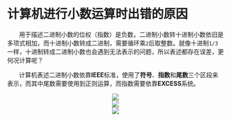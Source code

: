# 计算机进行小数运算时出错的原因

&nbsp;&nbsp;&nbsp;&nbsp;&nbsp;&nbsp;&nbsp;用于描述二进制小数的位权（指数）是负数，二进制小数转十进制小数依旧是多项式相加，而十进制小数转成二进制，需要循环乘`2`后取整数。就像十进制`1/3`一样，十进制转成二进制小数也会遇到无法表示的问题，所以表述都存在误差，更何况计算呢？

&nbsp;&nbsp;&nbsp;&nbsp;&nbsp;&nbsp;&nbsp;计算机表述二进制小数依靠**IEEE**标准，使用了**符号**、**指数**和**尾数**三个区段来表示，而其中尾数需要使用到正则运算，而指数需要依靠**EXCESS**系统。

<center>
<img src="https://weipeng2k.github.io/hot-wind/resources/program-how-to-run-03/chapter-3-1.jpg" />
</center>
<center>
<img src="https://weipeng2k.github.io/hot-wind/resources/program-how-to-run-03/chapter-3-2.jpg" />
</center>
<center>
<img src="https://weipeng2k.github.io/hot-wind/resources/program-how-to-run-03/chapter-3-3.jpg" />
</center>
